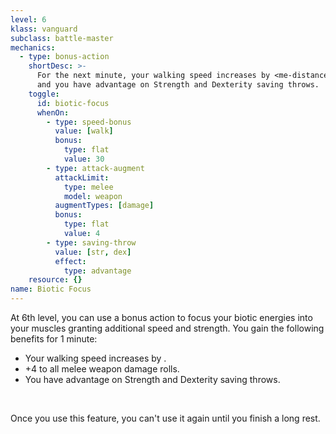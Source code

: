 ```yaml
---
level: 6
klass: vanguard
subclass: battle-master
mechanics:
  - type: bonus-action
    shortDesc: >-
      For the next minute, your walking speed increases by <me-distance length="30" />, +4 to all melee weapon damage rolls,
      and you have advantage on Strength and Dexterity saving throws.
    toggle:
      id: biotic-focus
      whenOn:
        - type: speed-bonus
          value: [walk]
          bonus:
            type: flat
            value: 30
        - type: attack-augment
          attackLimit:
            type: melee
            model: weapon
          augmentTypes: [damage]
          bonus:
            type: flat
            value: 4
        - type: saving-throw
          value: [str, dex]
          effect:
            type: advantage
    resource: {}
name: Biotic Focus
---
```

At 6th level, you can use a bonus action to focus your biotic energies into your muscles granting additional
speed and strength. You gain the following benefits for 1 minute:

* Your walking speed increases by <me-distance length="30" />.
* +4 to all melee weapon damage rolls.
* You have advantage on Strength and Dexterity saving throws.

<br>

Once you use this feature, you can't use it again until you finish a long rest.

